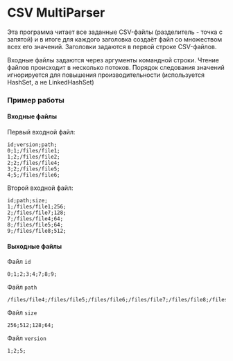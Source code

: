 # CSV MultiParser
Эта программа читает все заданные CSV-файлы (разделитель - точка с запятой) и в итоге для каждого заголовка создаёт файл со множеством всех его значений. Заголовки задаются в первой строке CSV-файлов.

Входные файлы задаются через аргументы командной строки. Чтение файлов происходит в несколько потоков. Порядок следования значений игнорируется для повышения производительности (используется HashSet, а не LinkedHashSet)

### Пример работы
#### Входные файлы
Первый входной файл:

    id;version;path;
    0;1;/files/file1;
    1;2;/files/file2;
    2;2;/files/file4;
    3;2;/files/file5;
    4;5;/files/file6;

Второй входной файл:

    id;path;size;
    1;/files/file1;256;
    2;/files/file7;128;
    7;/files/file4;64;
    8;/files/file5;64;
    9;/files/file8;512;

#### Выходные файлы
Файл `id`

    0;1;2;3;4;7;8;9;
Файл `path`

    /files/file4;/files/file5;/files/file6;/files/file7;/files/file8;/files/file1;/files/file2;
Файл `size`

    256;512;128;64;
Файл `version`
    
    1;2;5;
